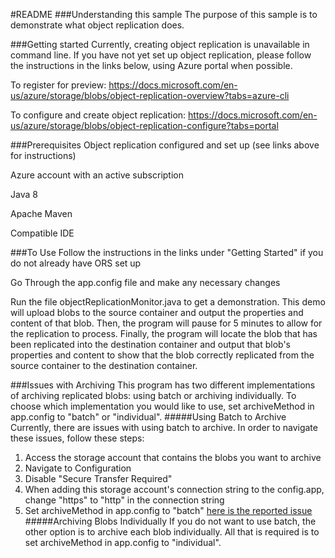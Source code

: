 #README
###Understanding this sample
The purpose of this sample is to demonstrate what object replication does.

###Getting started
Currently, creating object replication is unavailable in command line. If you have not yet set up object replication,
please follow the instructions in the links below, using Azure portal when possible.

To register for preview:
https://docs.microsoft.com/en-us/azure/storage/blobs/object-replication-overview?tabs=azure-cli

To configure and create object replication:
https://docs.microsoft.com/en-us/azure/storage/blobs/object-replication-configure?tabs=portal

###Prerequisites
Object replication configured and set up (see links above for instructions)

Azure account with an active subscription

Java 8

Apache Maven

Compatible IDE

###To Use
Follow the instructions in the links under "Getting Started" if you do not already have ORS set up

Go Through the app.config file and make any necessary changes

Run the file objectReplicationMonitor.java to get a demonstration. This demo will upload blobs
to the source container and output the properties and content of that blob. Then, the program will pause for 
5 minutes to allow for the replication to process. Finally, the program will locate the blob that has been
replicated into the destination container and output that blob's properties and content to show that the
blob correctly replicated from the source container to the destination container.

###Issues with Archiving
This program has two different implementations of archiving replicated blobs: using batch or archiving individually.
To choose which implementation you would like to use, set archiveMethod in app.config to "batch" or "individual".
#####Using Batch to Archive
Currently, there are issues with using batch to archive. In order to navigate these issues, follow these steps:
1. Access the storage account that contains the blobs you want to archive
2. Navigate to Configuration
3. Disable "Secure Transfer Required"
4. When adding this storage account's connection string to the config.app, change "https" to "http" in the connection string
5. Set archiveMethod in app.config to "batch"
[here is the reported issue](https://github.com/Azure/azure-sdk-for-net/issues/13524)
#####Archiving Blobs Individually
If you do not want to use batch, the other option is to archive each blob individually. All that is required is to set
archiveMethod in app.config to "individual".